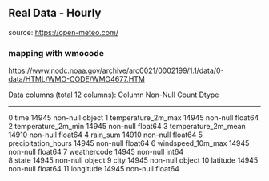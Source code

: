 ## Real Data - Hourly 
source: https://open-meteo.com/

### mapping with wmocode
https://www.nodc.noaa.gov/archive/arc0021/0002199/1.1/data/0-data/HTML/WMO-CODE/WMO4677.HTM

Data columns (total 12 columns):
    Column               Non-Null Count  Dtype  
---  ------               --------------  -----  
 0   time                 14945 non-null  object 
 1   temperature_2m_max   14945 non-null  float64
 2   temperature_2m_min   14945 non-null  float64
 3   temperature_2m_mean  14910 non-null  float64
 4   rain_sum             14910 non-null  float64
 5   precipitation_hours  14945 non-null  float64
 6   windspeed_10m_max    14945 non-null  float64
 7   weathercode          14945 non-null  int64  
 8   state                14945 non-null  object 
 9   city                 14945 non-null  object 
 10  latitude             14945 non-null  float64
 11  longitude            14945 non-null  float64

 
